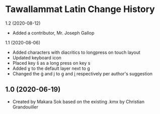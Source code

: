 Tawallammat Latin Change History
====================

1.2 (2020-08-12)
* Added a contributor, Mr. Joseph Gallop

1.1 (2020-08-06)
* Added characters with diacritics to longpress on touch layout
* Updated keyboard icon
* Placed key š as a long press on key s
* Added ɣ to the default layer next to g
* Changed the ġ and j̇ to g̣ and j̣ respectively per author's suggestion

1.0 (2020-06-19)
----------------
* Created by Makara Sok based on the existing .kmx by Christian Grandouiller
